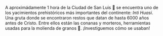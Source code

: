 A aproximádamente 1 hora de la Ciudad de San Luis :red_car: se encuentra uno de los yacimientos prehistóricos más importantes del continente: _Inti Huasi_. Una gruta donde se encontraron restos que datan de hasta 6000 años antes de Cristo. Entre ellos están las conanas y morteros, herramientas usadas para la molienda de granos :corn:. ¡Investiguemos cómo se usaban!